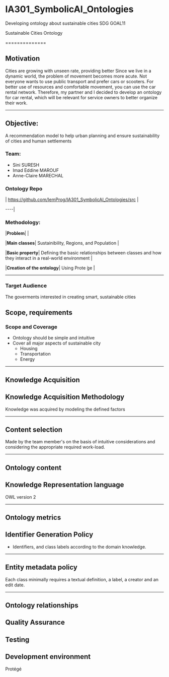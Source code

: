 # IA301_SymbolicAI_Ontologies

Developing ontology about sustainable cities SDG GOAL11

Sustainable Cities Ontology

==============
##  Motivation

Cities are growing with unseen rate, providing better Since we live in a dynamic world, the problem of movement becomes more acute. Not everyone wants to use public transport and prefer cars or scooters. For better use of resources and comfortable movement, you can use the car rental network. Therefore, my partner and I decided to develop an ontology for car rental, which will be relevant for service owners to better organize their work.

----

## Objective:  
 
A recommendation model to help urban planning and ensure sustainability of cities and human settlements
 
### Team:

- Sini SURESH
- Imad Eddine MAROUF
- Anne-Claire MARECHAL

### Ontology Repo

| https://github.com/IemProg/IA301_SymbolicAI_Ontologies/src |

----|

### Methodology:

|**Problem**| |

|**Main classes**| Sustainibility, Regions, and Population |

|**Basic property**| Defining the basic relationships between classes and how they interact in a real-world environment |

|**Creation of the ontology**| Using Prote ́ge ́|

----


### Target Audience

The goverments interested in creating smart, sustainable cities

## Scope, requirements

### Scope and Coverage

- Оntology should be simple and intuitive
- Cover all major aspects of sustainable city
	- Housing
	- Transportation
	- Energy 

----

## Knowledge Acquisition

## Knowledge Acquisition Methodology

Knowledge was acquired by modeling the defined factors 

----

## Content selection

Made by the team member's on the basis of intuitive considerations and considering the appropriate required work-load.

----

## Ontology content

## Knowledge Representation language

 OWL version 2

----


## Ontology metrics

## Identifier Generation Policy

- Identifiers, and class labels according to the domain knowledge.

----

## Entity metadata policy

Each class minimally requires a textual definition, a label, a creator and an edit date.

----

## Ontology relationships

## Quality Assurance

## Testing

## Development environment

Protégé
